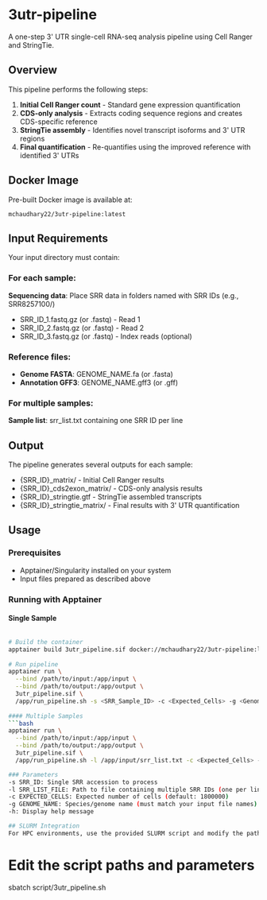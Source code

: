 # 3utr-pipeline
A one-step 3' UTR single-cell RNA-seq analysis pipeline using Cell Ranger and StringTie.

## Overview
This pipeline performs the following steps:

1. **Initial Cell Ranger count** - Standard gene expression quantification
2. **CDS-only analysis** - Extracts coding sequence regions and creates CDS-specific reference
3. **StringTie assembly** - Identifies novel transcript isoforms and 3' UTR regions
4. **Final quantification** - Re-quantifies using the improved reference with identified 3' UTRs

## Docker Image
Pre-built Docker image is available at: 
```
mchaudhary22/3utr-pipeline:latest
```

## Input Requirements
Your input directory must contain:

### For each sample:
**Sequencing data**: Place SRR data in folders named with SRR IDs (e.g., SRR8257100/)
    
- SRR_ID_1.fastq.gz (or .fastq) - Read 1
- SRR_ID_2.fastq.gz (or .fastq) - Read 2
- SRR_ID_3.fastq.gz (or .fastq) - Index reads (optional)

### Reference files:
- **Genome FASTA**: GENOME_NAME.fa (or .fasta)
- **Annotation GFF3**: GENOME_NAME.gff3 (or .gff)

###  For multiple samples:
**Sample list**: srr_list.txt containing one SRR ID per line

## Output

The pipeline generates several outputs for each sample:

- {SRR_ID}_matrix/ - Initial Cell Ranger results
- {SRR_ID}_cds2exon_matrix/ - CDS-only analysis results
- {SRR_ID}_stringtie.gtf - StringTie assembled transcripts
- {SRR_ID}_stringtie_matrix/ - Final results with 3' UTR quantification

## Usage
  
### Prerequisites
- Apptainer/Singularity installed on your system
- Input files prepared as described above

### Running with Apptainer
#### Single Sample
```bash

# Build the container
apptainer build 3utr_pipeline.sif docker://mchaudhary22/3utr-pipeline:latest
      
# Run pipeline
apptainer run \
  --bind /path/to/input:/app/input \
  --bind /path/to/output:/app/output \
  3utr_pipeline.sif \
  /app/run_pipeline.sh -s <SRR_Sample_ID> -c <Expected_Cells> -g <Genome_Name>
      
#### Multiple Samples
```bash
apptainer run \
  --bind /path/to/input:/app/input \
  --bind /path/to/output:/app/output \
  3utr_pipeline.sif \
  /app/run_pipeline.sh -l /app/input/srr_list.txt -c <Expected_Cells> -g <Genome_Name> 

### Parameters
-s SRR_ID: Single SRR accession to process
-l SRR_LIST_FILE: Path to file containing multiple SRR IDs (one per line)
-c EXPECTED_CELLS: Expected number of cells (default: 1800000)
-g GENOME_NAME: Species/genome name (must match your input file names)
-h: Display help message

## SLURM Integration
For HPC environments, use the provided SLURM script and modify the paths and parameters according to your system:

```
# Edit the script paths and parameters
sbatch script/3utr_pipeline.sh
```
